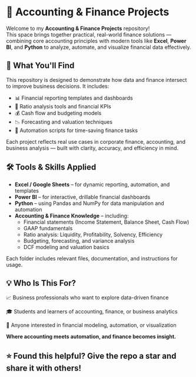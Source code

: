 # 💼 Accounting & Finance Projects

Welcome to my **Accounting & Finance Projects** repository!  
This space brings together practical, real-world finance solutions — combining core accounting principles with modern tools like **Excel**, **Power BI**, and **Python** to analyze, automate, and visualize financial data effectively.


## 📌 What You'll Find

This repository is designed to demonstrate how data and finance intersect to improve business decisions. It includes:

- 📊 Financial reporting templates and dashboards  
- 🧮 Ratio analysis tools and financial KPIs  
- 💰 Cash flow and budgeting models  
- 📉 Forecasting and valuation techniques  
- 🔁 Automation scripts for time-saving finance tasks

Each project reflects real use cases in corporate finance, accounting, and business analysis — built with clarity, accuracy, and efficiency in mind.


## 🛠 Tools & Skills Applied

- **Excel / Google Sheets** – for dynamic reporting, automation, and templates  
- **Power BI** – for interactive, drillable financial dashboards  
- **Python** – using Pandas and NumPy for data manipulation and automation  
- **Accounting & Finance Knowledge** – including:
  - Financial statements (Income Statement, Balance Sheet, Cash Flow)
  - GAAP fundamentals
  - Ratio analysis: Liquidity, Profitability, Solvency, Efficiency
  - Budgeting, forecasting, and variance analysis
  - DCF modeling and valuation basics

Each folder includes relevant files, documentation, and instructions for usage.

## 💡 Who Is This For?

📈 Business professionals who want to explore data-driven finance

🎓 Students and learners of accounting, finance, or business analytics

🧠 Anyone interested in financial modeling, automation, or visualization


**Where accounting meets automation, and finance becomes insight.**

## ⭐ Found this helpful? Give the repo a star and share it with others!



